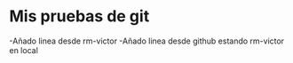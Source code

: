 # Mis pruebas de git

-Añado linea desde rm-victor
-Añado linea desde github estando rm-victor en local
